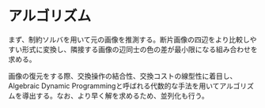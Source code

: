 # アルゴリズム

まず、制約ソルバを用いて元の画像を推測する。断片画像の四辺をより比較しやすい形式に変換し、隣接する画像の辺同士の色の差が最小限になる組み合わせを求める。

画像の復元をする際、交換操作の結合性、交換コストの線型性に着目し、Algebraic Dynamic Programmingと呼ばれる代数的な手法を用いてアルゴリズムを導出する。なお、より早く解を求めるため、並列化も行う。
